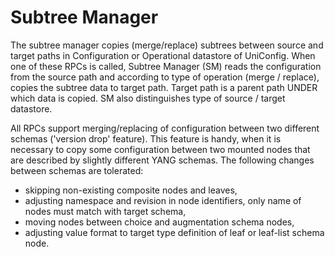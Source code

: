 Subtree Manager
===============

The subtree manager copies (merge/replace) subtrees between source and
target paths in Configuration or Operational datastore of UniConfig.
When one of these RPCs is called, Subtree Manager (SM) reads the
configuration from the source path and according to type of operation
(merge / replace), copies the subtree data to target path. Target path
is a parent path UNDER which data is copied. SM also distinguishes type
of source / target datastore.

All RPCs support merging/replacing of configuration between two
different schemas ('version drop' feature). This feature is handy, when
it is necessary to copy some configuration between two mounted nodes
that are described by slightly different YANG schemas. The following
changes between schemas are tolerated:

-   skipping non-existing composite nodes and leaves,
-   adjusting namespace and revision in node identifiers, only name of
    nodes must match with target schema,
-   moving nodes between choice and augmentation schema nodes,
-   adjusting value format to target type definition of leaf or
    leaf-list schema node.


